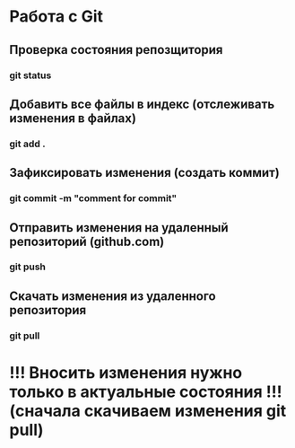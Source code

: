 # Работа с Git
## Проверка состояния репозщитория
### git status

## Добавить все файлы в индекс (отслеживать изменения в файлах)
### git add .

## Зафиксировать изменения (создать коммит)
### git commit -m "comment for commit"

## Отправить изменения на удаленный репозиторий (github.com)
### git push

## Скачать изменения из удаленного репозитория
### git pull

 # !!! Вносить изменения нужно только в актуальные состояния !!! (сначала скачиваем изменения git pull)

